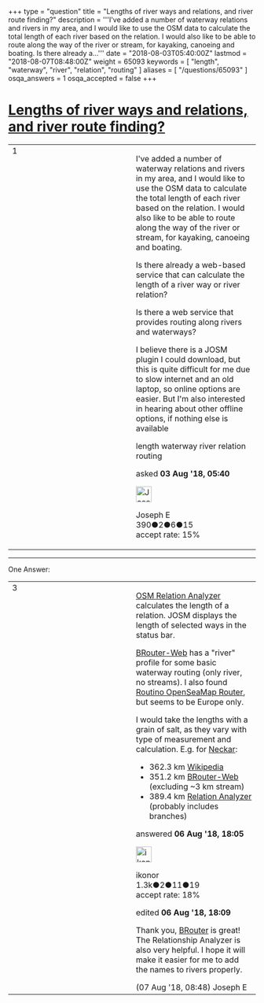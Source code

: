 +++
type = "question"
title = "Lengths of river ways and relations, and river route finding?"
description = '''I&#x27;ve added a number of waterway relations and rivers in my area, and I would like to use the OSM data to calculate the total length of each river based on the relation. I would also like to be able to route along the way of the river or stream, for kayaking, canoeing and boating.  Is there already a...'''
date = "2018-08-03T05:40:00Z"
lastmod = "2018-08-07T08:48:00Z"
weight = 65093
keywords = [ "length", "waterway", "river", "relation", "routing" ]
aliases = [ "/questions/65093" ]
osqa_answers = 1
osqa_accepted = false
+++

<div class="headNormal">

# [Lengths of river ways and relations, and river route finding?](/questions/65093/lengths-of-river-ways-and-relations-and-river-route-finding)

</div>

<div id="main-body">

<div id="askform">

<table id="question-table" style="width:100%;">
<colgroup>
<col style="width: 50%" />
<col style="width: 50%" />
</colgroup>
<tbody>
<tr>
<td style="width: 30px; vertical-align: top"><div class="vote-buttons">
<span id="post-65093-upvote" class="ajax-command post-vote up" rel="nofollow" title="I like this post (click again to cancel)"> </span>
<div id="post-65093-score" class="post-score" title="current number of votes">
1
</div>
<span id="post-65093-downvote" class="ajax-command post-vote down" rel="nofollow" title="I dont like this post (click again to cancel)"> </span> <span id="favorite-mark" class="ajax-command favorite-mark" rel="nofollow" title="mark/unmark this question as favorite (click again to cancel)"> </span>
<div id="favorite-count" class="favorite-count">
&#10;</div>
</div></td>
<td><div id="item-right">
<div class="question-body">
<p>I've added a number of waterway relations and rivers in my area, and I would like to use the OSM data to calculate the total length of each river based on the relation. I would also like to be able to route along the way of the river or stream, for kayaking, canoeing and boating.</p>
<p>Is there already a web-based service that can calculate the length of a river way or river relation?</p>
<p>Is there a web service that provides routing along rivers and waterways?</p>
<p>I believe there is a JOSM plugin I could download, but this is quite difficult for me due to slow internet and an old laptop, so online options are easier. But I'm also interested in hearing about other offline options, if nothing else is available</p>
</div>
<div id="question-tags" class="tags-container tags">
<span class="post-tag tag-link-length" rel="tag" title="see questions tagged &#39;length&#39;">length</span> <span class="post-tag tag-link-waterway" rel="tag" title="see questions tagged &#39;waterway&#39;">waterway</span> <span class="post-tag tag-link-river" rel="tag" title="see questions tagged &#39;river&#39;">river</span> <span class="post-tag tag-link-relation" rel="tag" title="see questions tagged &#39;relation&#39;">relation</span> <span class="post-tag tag-link-routing" rel="tag" title="see questions tagged &#39;routing&#39;">routing</span>
</div>
<div id="question-controls" class="post-controls">
&#10;</div>
<div class="post-update-info-container">
<div class="post-update-info post-update-info-user">
<p>asked <strong>03 Aug '18, 05:40</strong></p>
<img src="https://secure.gravatar.com/avatar/984eadc21cb77cb316db4ff21c94b869?s=32&amp;d=identicon&amp;r=g" class="gravatar" width="32" height="32" alt="Joseph%20E&#39;s gravatar image" />
<p><span>Joseph E</span><br />
<span class="score" title="390 reputation points">390</span><span title="2 badges"><span class="badge1">●</span><span class="badgecount">2</span></span><span title="6 badges"><span class="silver">●</span><span class="badgecount">6</span></span><span title="15 badges"><span class="bronze">●</span><span class="badgecount">15</span></span><br />
<span class="accept_rate" title="Rate of the user&#39;s accepted answers">accept rate:</span> <span title="Joseph E has 2 accepted answers">15%</span></p>
</div>
</div>
<div id="comments-container-65093" class="comments-container">
&#10;</div>
<div id="comment-tools-65093" class="comment-tools">
&#10;</div>
<div class="clear">
&#10;</div>
<div id="comment-65093-form-container" class="comment-form-container">
&#10;</div>
<div class="clear">
&#10;</div>
</div></td>
</tr>
</tbody>
</table>

------------------------------------------------------------------------

<div class="tabBar">

<span id="sort-top"></span>

<div class="headQuestions">

One Answer:

</div>

</div>

<span id="65165"></span>

<div id="answer-container-65165" class="answer">

<table style="width:100%;">
<colgroup>
<col style="width: 50%" />
<col style="width: 50%" />
</colgroup>
<tbody>
<tr>
<td style="width: 30px; vertical-align: top"><div class="vote-buttons">
<span id="post-65165-upvote" class="ajax-command post-vote up" rel="nofollow" title="I like this post (click again to cancel)"> </span>
<div id="post-65165-score" class="post-score" title="current number of votes">
3
</div>
<span id="post-65165-downvote" class="ajax-command post-vote down" rel="nofollow" title="I dont like this post (click again to cancel)"> </span>
</div></td>
<td><div class="item-right">
<div class="answer-body">
<p><a href="http://ra.osmsurround.org/">OSM Relation Analyzer</a> calculates the length of a relation. JOSM displays the length of selected ways in the status bar.</p>
<p><a href="http://brouter.de/brouter-web/">BRouter-Web</a> has a "river" profile for some basic waterway routing (only river, no streams). I also found <a href="http://routino.grade.de">Routino OpenSeaMap Router</a>, but seems to be Europe only.</p>
<p>I would take the lengths with a grain of salt, as they vary with type of measurement and calculation. E.g. for <a href="https://www.openstreetmap.org/relation/123881">Neckar</a>:</p>
<ul>
<li>362.3 km <a href="https://de.wikipedia.org/wiki/Neckar">Wikipedia</a></li>
<li>351.2 km <a href="http://brouter.de/brouter-web/#zoom=9&amp;lat=48.811&amp;lon=8.592&amp;layer=OpenStreetMap&amp;lonlats=8.556553,48.063196%7C8.435011,49.513674&amp;nogos=&amp;profile=river&amp;alternativeidx=0&amp;format=geojson">BRouter-Web</a> (excluding ~3 km stream)</li>
<li>389.4 km <a href="http://ra.osmsurround.org/analyzeRelation?relationId=123881&amp;_noCache=on">Relation Analyzer</a> (probably includes branches)</li>
</ul>
</div>
<div class="answer-controls post-controls">
&#10;</div>
<div class="post-update-info-container">
<div class="post-update-info post-update-info-user">
<p>answered <strong>06 Aug '18, 18:05</strong></p>
<img src="https://secure.gravatar.com/avatar/f92748c8fa508a936bcf2169b30cabf6?s=32&amp;d=identicon&amp;r=g" class="gravatar" width="32" height="32" alt="ikonor&#39;s gravatar image" />
<p><span>ikonor</span><br />
<span class="score" title="1286 reputation points"><span>1.3k</span></span><span title="2 badges"><span class="badge1">●</span><span class="badgecount">2</span></span><span title="11 badges"><span class="silver">●</span><span class="badgecount">11</span></span><span title="19 badges"><span class="bronze">●</span><span class="badgecount">19</span></span><br />
<span class="accept_rate" title="Rate of the user&#39;s accepted answers">accept rate:</span> <span title="ikonor has 4 accepted answers">18%</span></p>
</div>
<div class="post-update-info post-update-info-edited">
<p><span> edited <strong>06 Aug '18, 18:09</strong> </span></p>
</div>
</div>
<div id="comments-container-65165" class="comments-container">
<span id="65174"></span>
<div id="comment-65174" class="comment">
<div id="post-65174-score" class="comment-score">
&#10;</div>
<div class="comment-text">
<p>Thank you, <a href="http://brouter.de/brouter-web/#zoom=9&amp;lat=-4.811&amp;lon=138.592&amp;layer=OpenStreetMap&amp;lonlats=8.556553,48.063196%7C8.435011,49.513674&amp;nogos=&amp;profile=river&amp;alternativeidx=0&amp;format=geojson">BRouter</a> is great! The Relationship Analyzer is also very helpful. I hope it will make it easier for me to add the names to rivers properly.</p>
</div>
<div id="comment-65174-info" class="comment-info">
<span class="comment-age">(07 Aug '18, 08:48)</span> <span class="comment-user userinfo">Joseph E</span>
</div>
</div>
</div>
<div id="comment-tools-65165" class="comment-tools">
&#10;</div>
<div class="clear">
&#10;</div>
<div id="comment-65165-form-container" class="comment-form-container">
&#10;</div>
<div class="clear">
&#10;</div>
</div></td>
</tr>
</tbody>
</table>

</div>

<div class="paginator-container-left">

</div>

</div>

</div>

